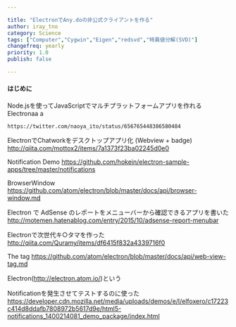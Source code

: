 ```yaml
---

title: "ElectronでAny.doの非公式クライアントを作る"
author: iray_tno
category: Science
tags: ["Computer","Cygwin","Eigen","redsvd","特異値分解(SVD)"]
changefreq: yearly
priority: 1.0
publish: false

---
```


#### はじめに

Node.jsを使ってJavaScriptでマルチプラットフォームアプリを作れるElectronaa
a

```tweet
https://twitter.com/naoya_ito/status/656765448386580484
```

ElectronでChatworkをデスクトップアプリ化 (Webview + badge)
http://qiita.com/mottox2/items/7a1373f23ba02245d0e0

Notification Demo
https://github.com/hokein/electron-sample-apps/tree/master/notifications

BrowserWindow
https://github.com/atom/electron/blob/master/docs/api/browser-window.md

Electron で AdSense のレポートをメニューバーから確認できるアプリを書いた
http://motemen.hatenablog.com/entry/2015/10/adsense-report-menubar

Electronで次世代キ○タマを作った
http://qiita.com/Quramy/items/df6415f832a4339716f0

The <webview> tag
https://github.com/atom/electron/blob/master/docs/api/web-view-tag.md

Electron(http://electron.atom.io/)という

Notificationを発生させてテストするのに使った
https://developer.cdn.mozilla.net/media/uploads/demos/e/l/elfoxero/c17223c414d8ddafb7808972b5617d9e/html5-notifications_1400214081_demo_package/index.html